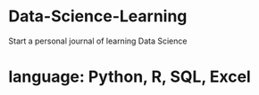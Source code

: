# Data-Science-Learning
Start a personal journal of learning Data Science

# language: Python, R, SQL, Excel
# 

